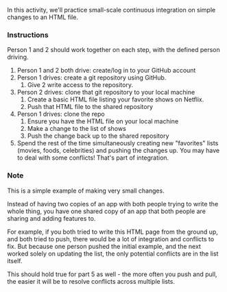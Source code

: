 In this activity, we'll practice small-scale continuous integration on simple changes to an HTML file.

### Instructions

Person 1 and 2 should work together on each step, with the defined person driving.

1. Person 1 and 2 both drive: create/log in to your GitHub account 
2. Person 1 drives: create a git repository using GitHub. 
    1. Give 2 write access to the repository.
3. Person 2 drives: clone that git repository to your local machine
    1. Create a basic HTML file listing your favorite shows on Netflix.
    2. Push that HTML file to the shared repository
4. Person 1 drives: clone the repo
    1. Ensure you have the HTML file on your local machine
    2. Make a change to the list of shows
    3. Push the change back up to the shared repository
5. Spend the rest of the time simultaneously creating new "favorites" lists (movies, foods, celebrities) and pushing the changes up. You may have to deal with some conflicts! That's part of integration.

### Note
This is a simple example of making very small changes.

Instead of having two copies of an app with both people trying to write the whole thing, you have one shared copy of an app that both people are sharing and adding features to.

For example, if you both tried to write this HTML page from the ground up, and both tried to push, there would be a lot of integration and conflicts to fix. But because one person pushed the initial example, and the next worked solely on updating the list, the only potential conflicts are in the list itself.

This should hold true for part 5 as well - the more often you push and pull, the easier it will be to resolve conflicts across multiple lists.
